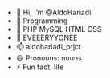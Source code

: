 - 👋 Hi, I’m @AldoHariadi
- 👀 Programming 
- 🌱 PHP MySQL HTML CSS
- 💞️ EVEEERYYONEE
- 📫 aldohariadi_prjct
- 😄 Pronouns: nouns 
- ⚡ Fun fact: life

<!---
AldoHariadi/AldoHariadi is a ✨ special ✨ repository because its `README.md` (this file) appears on your GitHub profile.
You can click the Preview link to take a look at your changes.
--->
